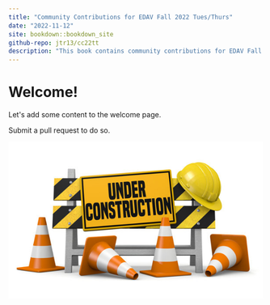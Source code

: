 ```yaml
---
title: "Community Contributions for EDAV Fall 2022 Tues/Thurs"
date: "2022-11-12"
site: bookdown::bookdown_site
github-repo: jtr13/cc22tt
description: "This book contains community contributions for EDAV Fall 2022 Tues/Thurs"
---
```


# Welcome!

Let's add some content to the welcome page.

Submit a pull request to do so.

![Under construction](under_construction.jpg)
